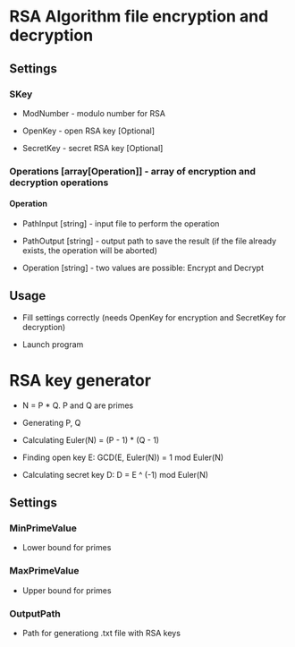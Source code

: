 # RSA Algorithm file encryption and decryption

## Settings

### SKey

* ModNumber - modulo number for RSA

* OpenKey - open RSA key [Optional]

* SecretKey - secret RSA key [Optional]

### Operations [array[Operation]] - array of encryption and decryption operations

#### Operation

* PathInput [string] - input file to perform the operation

* PathOutput [string] - output path to save the result (if the file already exists, the operation will be aborted)

* Operation [string] - two values are possible: Encrypt and Decrypt

## Usage

* Fill settings correctly (needs OpenKey for encryption and SecretKey for decryption)

* Launch program

# RSA key generator

* N = P * Q. P and Q are primes

* Generating P, Q

* Calculating Euler(N) = (P - 1) * (Q - 1)

* Finding open key E: GCD(E, Euler(N)) = 1 mod Euler(N)

* Calculating secret key D: D = E ^ (-1) mod Euler(N)

## Settings 

### MinPrimeValue 

* Lower bound for primes

### MaxPrimeValue 

* Upper bound for primes

### OutputPath 

* Path for generationg .txt file with RSA keys



